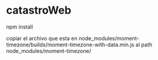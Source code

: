 # catastroWeb
npm install

copiar el archivo que esta en node_modules/moment-timezone/builds/moment-timezone-with-data.min.js al path node_modules/moment-timezone/
